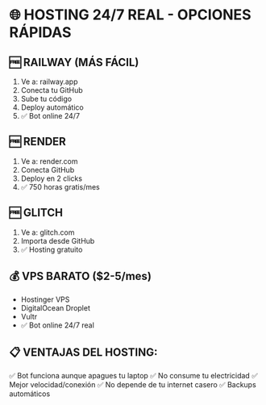 # 🌐 HOSTING 24/7 REAL - OPCIONES RÁPIDAS

## 🆓 **RAILWAY (MÁS FÁCIL)**
1. Ve a: railway.app
2. Conecta tu GitHub
3. Sube tu código
4. Deploy automático
5. ✅ Bot online 24/7

## 🆓 **RENDER** 
1. Ve a: render.com
2. Conecta GitHub
3. Deploy en 2 clicks
4. ✅ 750 horas gratis/mes

## 🆓 **GLITCH**
1. Ve a: glitch.com  
2. Importa desde GitHub
3. ✅ Hosting gratuito

## 💰 **VPS BARATO ($2-5/mes)**
- Hostinger VPS
- DigitalOcean Droplet  
- Vultr
- ✅ Bot online 24/7 real

## 📋 **VENTAJAS DEL HOSTING:**
✅ Bot funciona aunque apagues tu laptop
✅ No consume tu electricidad
✅ Mejor velocidad/conexión
✅ No depende de tu internet casero
✅ Backups automáticos
